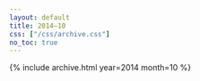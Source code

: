 ```yaml
---
layout: default
title: 2014–10
css: ["/css/archive.css"]
no_toc: true
---
```


{% include archive.html year=2014 month=10 %}
